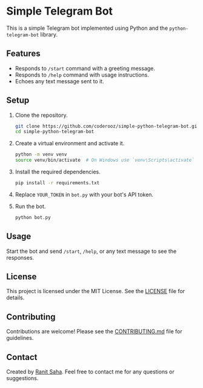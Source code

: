 # Simple Telegram Bot

This is a simple Telegram bot implemented using Python and the `python-telegram-bot` library.

## Features

- Responds to `/start` command with a greeting message.
- Responds to `/help` command with usage instructions.
- Echoes any text message sent to it.

## Setup

1. Clone the repository.
   ```bash
   git clone https://github.com/coderooz/simple-python-telegram-bot.git
   cd simple-python-telegram-bot
   ```

2. Create a virtual environment and activate it.
   ```bash
   python -m venv venv
   source venv/bin/activate  # On Windows use `venv\Scripts\activate`
   ```
3. Install the required dependencies.
   ```bash
   pip install -r requirements.txt
   ```
4. Replace `YOUR_TOKEN` in `bot.py` with your bot's API token.
5. Run the bot.
   ```bash
   python bot.py
   ```

## Usage

Start the bot and send `/start`, `/help`, or any text message to see the responses.

## License

This project is licensed under the MIT License. See the [LICENSE](LICENSE) file for details.

## Contributing

Contributions are welcome! Please see the [CONTRIBUTING.md](CONTRIBUTING.md) file for guidelines.

## Contact

Created by [Ranit Saha](https://github.com/coderooz). Feel free to contact me for any questions or suggestions.
